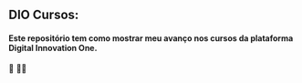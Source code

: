 ## DIO Cursos:
#### Este repositório tem como mostrar meu avanço nos cursos da plataforma Digital Innovation One.
📖 👩‍🎓
